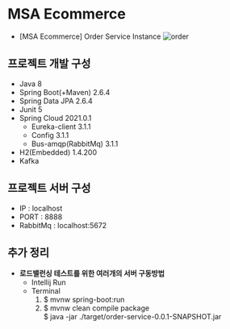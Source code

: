 # MSA Ecommerce
- [MSA Ecommerce] Order Service Instance
![order](https://user-images.githubusercontent.com/42602972/165477700-fcd86119-7b83-4a44-9acd-7935e6764851.png)

## 프로젝트 개발 구성
- Java 8
- Spring Boot(+Maven) 2.6.4
- Spring Data JPA 2.6.4
- Junit 5
- Spring Cloud 2021.0.1
  - Eureka-client 3.1.1
  - Config 3.1.1
  - Bus-amqp(RabbitMq) 3.1.1
- H2(Embedded) 1.4.200
- Kafka

## 프로젝트 서버 구성
- IP : localhost
- PORT : 8888
- RabbitMq : localhost:5672

## 추가 정리
- **로드밸런싱 테스트를 위한 여러개의 서버 구동방법**
  - Intellij Run
  - Terminal
    1. $ mvnw spring-boot:run
    2. $ mvnw clean compile package  
       $ java -jar ./target/order-service-0.0.1-SNAPSHOT.jar
